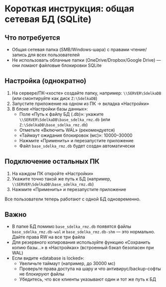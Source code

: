 # Короткая инструкция: общая сетевая БД (SQLite)

## Что потребуется
- Общая сетевая папка (SMB/Windows-шара) с правами чтение/запись для всех пользователей
- Не использовать облачные папки (OneDrive/Dropbox/Google Drive) — они ломают файловые блокировки SQLite

## Настройка (однократно)
1. На сервере/ПК-«хосте» создайте папку, например: `\\SERVER\SdelkaDB` (или смонтируйте как диск `Z:\SdelkaDB`)
2. Запустите приложение на одном из ПК → вкладка «Настройки»
3. В блоке «Настройки базы данных»:
   - Поле «Путь к файлу БД (.db)»: укажите `\\SERVER\SdelkaDB\base_sdelka_rmz.db` (или `Z:\SdelkaDB\base_sdelka_rmz.db`)
   - Отметьте «Включить WAL» (рекомендуется)
   - «Таймаут ожидания блокировок (мс)»: 10000–30000
   - Нажмите «Применить» и перезапустите приложение
   - Файл `base_sdelka_rmz.db` будет создан автоматически

## Подключение остальных ПК
1. На каждом ПК откройте «Настройки»
2. Укажите точно такой же путь к БД (например, `\\SERVER\SdelkaDB\base_sdelka_rmz.db`)
3. Нажмите «Применить» и перезапустите приложение

Все пользователи теперь работают с одной БД одновременно.

## Важно
- В папке БД помимо `base_sdelka_rmz.db` появятся файлы `base_sdelka_rmz.db-wal` и `base_sdelka_rmz.db-shm` — это нормально. Дайте права RW на все три файла
- Для резервного копирования используйте функцию «Сохранить копию базы…» в «Настройках» (встроенный бэкап безопасен при WAL)
- Если видите «database is locked»:
  - Увеличьте таймаут (например, до 30000 мс)
  - Проверьте права доступа на шару и что антивирус/backup-софты не блокируют файлы
  - Убедитесь, что все клиенты указывают один и тот же путь к БД
